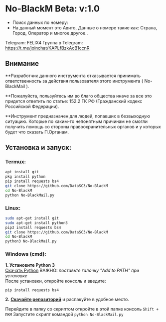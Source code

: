 # No-BlackM Beta: v:1.0
     
* Поиск данных по номеру:
* На данный момент это Авито, Данные о номере такие как: Страна, Город, Оператор
и многое другое..

Telegram: FELIX4
Группа в Telegram: https://t.me/joinchat/KAPLfBzkAcB1ccnR

## Внимание
**Разработчик данного инструмента отказывается принимать 
ответственность за действия 
пользователя этого инструмента ( No-BlackMail ).

**Пожалуйста, пользуйтесь им во благо общества 
иначе за все это придется ответить по статье: 152.2 ГК РФ (Гражданский кодекс Российской Федерации).

**Инструмент предназначен для людей, попавших в безвыходную ситуацию. Которые по каким-то непонятным причинам не смогли получить
помощь со стороны правоохранительных органов и у которых будет что сказать П.Органам.       

## Установка и запуск:
### Termux:
```Bash
apt install git 
pkg install python
pip install requests bs4 
git clone https://github.com/DataSC3/No-BlackM
cd No-BlackM
python No-BlackMail.py
```
### Linux:
```Bash
sudo apt-get install git 
sudo apt-get install python3
pip3 install requests bs4 
git clone https://github.com/DataSC3/No-BlackM
cd No-BlackM
python3 No-BlackMail.py
```
### Windows (cmd):
**1. Установите Python 3**\
[Скачать Python](https://www.python.org/downloads/) ВАЖНО: _поставьте галочку "Add to PATH" при установке_\
После установки, откройте консоль и введите:
```Bash
pip install requests bs4
```
**2.** [**Скачайте репозиторий**](https://github.com/DataSC3/No-BlackM) и распакуйте в удобное место.

Перейдите в папку со скриптом откройте в этой папке консоль `Shift + ПКМ`
Запустите скрипт командой `python No-BlackMail.py`
